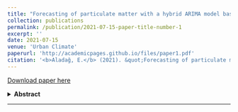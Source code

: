 ```yaml
---
title: "Forecasting of particulate matter with a hybrid ARIMA model based on wavelet transformation and seasonal adjustment"
collection: publications
permalink: /publication/2021-07-15-paper-title-number-1
excerpt: ''
date: 2021-07-15
venue: 'Urban Climate'
paperurl: 'http://academicpages.github.io/files/paper1.pdf'
citation: '<b>Aladağ, E.</b> (2021). &quot;Forecasting of particulate matter with a hybrid ARIMA model based on wavelet transformation and seasonal adjustment.&quot; <i>Urban Climate</i>, 39, 100930.'
---
```

[Download paper here](http://academicpages.github.io/files/paper1.pdf)

<details> 
    <summary> 
      <b>Abstract</b>
    </summary>
<p>Particulate matter is one of the primary atmospheric pollutants with significant effects on human health. Accurately and reliably forecasting air quality for future horizons makes it possible to take the necessary precautions to minimize potential risks. In this study, monthly PM~10~ concentration forecasts were made for Erzurum in Turkey. The first ten years of monthly data between 2006 and 2018 were used for training of the model, and the last two years were used to test predictions with the model. PM~10~ data had trends and seasonal effects removed with seasonal adjustment and were decomposed to three levels with MODWT. For each subseries obtained, modelling was performed with appropriate coefficients chosen with ARIMA. Particulate forecasting was performed with wavelet reconstruction for the approximate and detail series. According to the experimental results, the wavelet-transform based hybrid WT-ARIMA model was more successful than the traditional ARIMA model with regard to the RMSE, R^2^, IA, MAE and MAPE. The developed model had values of RMSE 1.50, R2 0.99, IA 99.92%, MAE 1.26 and MAPE 3.02%. The proposed model may be used as reference for early warning in regions with high air pollution observed due to accurate forecasting capability for particulate matter pollution.</p>
</details>


---


